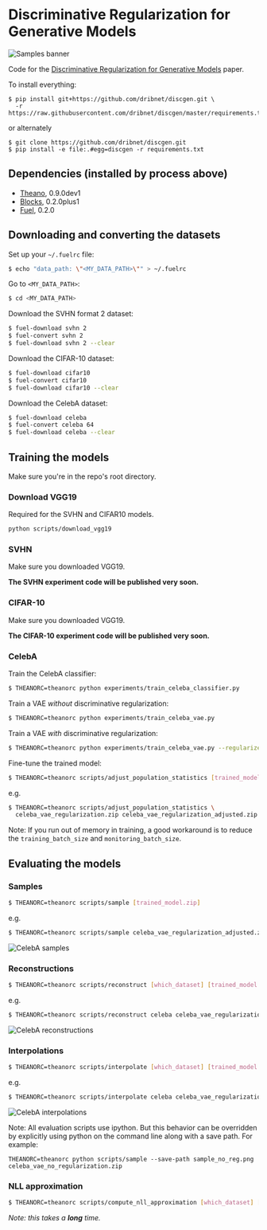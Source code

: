# Discriminative Regularization for Generative Models

![Samples banner](example_figures/celeba_vae_regularization_samples_banner.png)

Code for the [Discriminative Regularization for Generative Models](http://arxiv.org/abs/1602.03220)
paper.

To install everything:
```
$ pip install git+https://github.com/dribnet/discgen.git \
  -r https://raw.githubusercontent.com/dribnet/discgen/master/requirements.txt
```

or alternately
```
$ git clone https://github.com/dribnet/discgen.git
$ pip install -e file:.#egg=discgen -r requirements.txt
```

## Dependencies (installed by process above)

* [Theano](https://blocks.readthedocs.org/en/latest/), 0.9.0dev1
* [Blocks](https://blocks.readthedocs.org/en/latest/), 0.2.0plus1
* [Fuel](https://fuel.readthedocs.org/en/latest/), 0.2.0

## Downloading and converting the datasets

Set up your `~/.fuelrc` file:

``` bash
$ echo "data_path: \"<MY_DATA_PATH>\"" > ~/.fuelrc
```

Go to `<MY_DATA_PATH>`:

``` bash
$ cd <MY_DATA_PATH>
```

Download the SVHN format 2 dataset:

``` bash
$ fuel-download svhn 2
$ fuel-convert svhn 2
$ fuel-download svhn 2 --clear
```

Download the CIFAR-10 dataset:

``` bash
$ fuel-download cifar10
$ fuel-convert cifar10
$ fuel-download cifar10 --clear
```

Download the CelebA dataset:

``` bash
$ fuel-download celeba
$ fuel-convert celeba 64
$ fuel-download celeba --clear
```

## Training the models

Make sure you're in the repo's root directory.

### Download VGG19

Required for the SVHN and CIFAR10 models.

``` bash
python scripts/download_vgg19
```

### SVHN

Make sure you downloaded VGG19.

**The SVHN experiment code will be published very soon.**

### CIFAR-10

Make sure you downloaded VGG19.

**The CIFAR-10 experiment code will be published very soon.**

### CelebA

Train the CelebA classifier:

``` bash
$ THEANORC=theanorc python experiments/train_celeba_classifier.py
```

Train a VAE *without* discriminative regularization:

``` bash
$ THEANORC=theanorc python experiments/train_celeba_vae.py
```

Train a VAE *with* discriminative regularization:

``` bash
$ THEANORC=theanorc python experiments/train_celeba_vae.py --regularize
```

Fine-tune the trained model:

``` bash
$ THEANORC=theanorc scripts/adjust_population_statistics [trained_model.zip] [save_path.zip]
```

e.g.

``` bash
$ THEANORC=theanorc scripts/adjust_population_statistics \
  celeba_vae_regularization.zip celeba_vae_regularization_adjusted.zip
```

Note: If you run out of memory in training, a good workaround is to reduce the
`training_batch_size` and `monitoring_batch_size`.

## Evaluating the models

### Samples

``` bash
$ THEANORC=theanorc scripts/sample [trained_model.zip]
```

e.g.

``` bash
$ THEANORC=theanorc scripts/sample celeba_vae_regularization_adjusted.zip
```

![CelebA samples](example_figures/celeba_vae_regularization_samples.png)

### Reconstructions

``` bash
$ THEANORC=theanorc scripts/reconstruct [which_dataset] [trained_model.zip]
```

e.g.

``` bash
$ THEANORC=theanorc scripts/reconstruct celeba celeba_vae_regularization_adjusted.zip
```

![CelebA reconstructions](example_figures/celeba_vae_regularization_reconstructions.png)

### Interpolations

``` bash
$ THEANORC=theanorc scripts/interpolate [which_dataset] [trained_model.zip]
```

e.g.

``` bash
$ THEANORC=theanorc scripts/interpolate celeba celeba_vae_regularization_adjusted.zip
```

![CelebA interpolations](example_figures/celeba_vae_regularization_interpolations.png)

Note: All evaluation scripts use ipython. But this behavior can be overridden by explicitly using python on the command line along with a save path. For example:

```
THEANORC=theanorc python scripts/sample --save-path sample_no_reg.png celeba_vae_no_regularization.zip
```

### NLL approximation

``` bash
$ THEANORC=theanorc scripts/compute_nll_approximation [which_dataset] [trained_model.zip]
```

*Note: this takes a __long__ time.*
